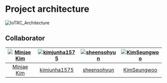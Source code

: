 # Project architecture

![IoTRC_Architecture](https://github.com/SSAFY-10th-RCcar/.github/assets/121413081/b74b2376-936b-4dac-b07e-90079e402b59)

## Collaborator

| [![Minjae Kim](https://avatars.githubusercontent.com/u/33440010)](https://github.com/minjae9610) | [![kimjunha1575](https://avatars.githubusercontent.com/u/121413081)](https://github.com/kimjunha1575) | [![sheensohyun](https://avatars.githubusercontent.com/u/109483023)](https://github.com/sheene-sh) | [![KimSeungwoo](https://avatars.githubusercontent.com/u/141912350)](https://github.com/SeungwooKim0000) |
|:-:|:-:|:-:|:-:|
| [Minjae Kim](https://github.com/minjae9610) | [kimjunha1575](https://github.com/kimjunha1575) | [sheensohyun](https://github.com/sheene-sh) | [KimSeungwoo](https://github.com/SeungwooKim0000) |
